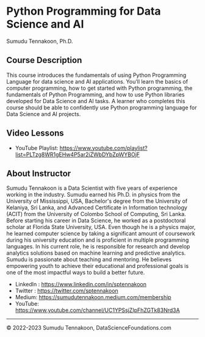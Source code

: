 # Python Programming for Data Science and AI
Sumudu Tennakoon, Ph.D.

## Course Description
This course introduces the fundamentals of using Python Programming Language for data science and AI applications. You’ll learn the basics of computer programming, how to get started with Python programming, the fundamentals of Python Programming, and how to use Python libraries developed for Data Science and AI tasks. A learner who completes this course should be able to confidently use Python programming language for Data Science and AI projects.

## Video Lessons
* YouTube Playlist: https://www.youtube.com/playlist?list=PLTzg8WR1gEHw4P5ar2jZWbDYbZpWYBOjF

## About Instructor
Sumudu Tennakoon is a Data Scientist with five years of experience working in the industry. Sumudu earned his Ph.D. in physics from the University of Mississippi, USA, Bachelor's degree from the University of Kelaniya, Sri Lanka, and Advanced Certificate in Information technology (ACIT) from the University of Colombo School of Computing, Sri Lanka. Before starting his career in Data Science, he worked as a postdoctoral scholar at Florida State University, USA. Even though he is a physics major, he learned computer science by taking a significant amount of coursework during his university education and is proficient in multiple programming languages. In his current role, he is responsible for research and develop analytics solutions based on machine learning and predictive analytics. Sumudu is passionate about teaching and mentoring. He believes empowering youth to achieve their educational and professional goals is one of the most impactful ways to build a better future.

- LinkedIn : https://www.linkedin.com/in/sptennakoon
- Twitter : https://twitter.com/sptennakoon
- Medium: https://sumudutennakoon.medium.com/membership
- YouTube: https://www.youtube.com/channel/UC1YPSsjZIpFhZGTk83Nrd3A

<hr/>
© 2022-2023 Sumudu Tennakoon, DataScienceFoundations.com
